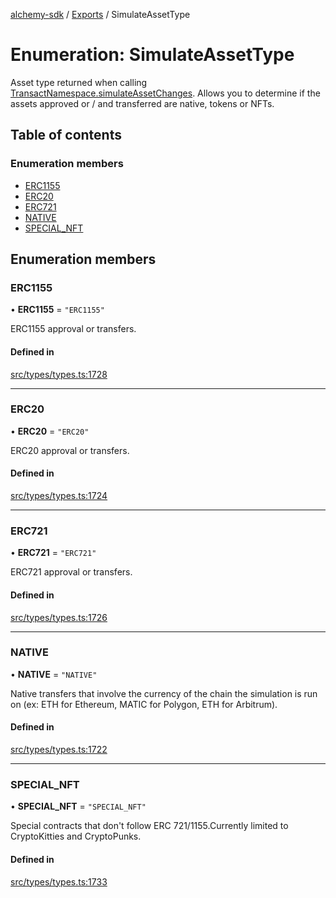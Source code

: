 [alchemy-sdk](../README.md) / [Exports](../modules.md) / SimulateAssetType

# Enumeration: SimulateAssetType

Asset type returned when calling [TransactNamespace.simulateAssetChanges](../classes/TransactNamespace.md#simulateassetchanges).
Allows you to determine if the assets approved or / and transferred are
native, tokens or NFTs.

## Table of contents

### Enumeration members

- [ERC1155](SimulateAssetType.md#erc1155)
- [ERC20](SimulateAssetType.md#erc20)
- [ERC721](SimulateAssetType.md#erc721)
- [NATIVE](SimulateAssetType.md#native)
- [SPECIAL\_NFT](SimulateAssetType.md#special_nft)

## Enumeration members

### ERC1155

• **ERC1155** = `"ERC1155"`

ERC1155 approval or transfers.

#### Defined in

[src/types/types.ts:1728](https://github.com/alchemyplatform/alchemy-sdk-js/blob/dc20ee4/src/types/types.ts#L1728)

___

### ERC20

• **ERC20** = `"ERC20"`

ERC20 approval or transfers.

#### Defined in

[src/types/types.ts:1724](https://github.com/alchemyplatform/alchemy-sdk-js/blob/dc20ee4/src/types/types.ts#L1724)

___

### ERC721

• **ERC721** = `"ERC721"`

ERC721 approval or transfers.

#### Defined in

[src/types/types.ts:1726](https://github.com/alchemyplatform/alchemy-sdk-js/blob/dc20ee4/src/types/types.ts#L1726)

___

### NATIVE

• **NATIVE** = `"NATIVE"`

Native transfers that involve the currency of the chain the simulation is
run on (ex: ETH for Ethereum, MATIC for Polygon, ETH for Arbitrum).

#### Defined in

[src/types/types.ts:1722](https://github.com/alchemyplatform/alchemy-sdk-js/blob/dc20ee4/src/types/types.ts#L1722)

___

### SPECIAL\_NFT

• **SPECIAL\_NFT** = `"SPECIAL_NFT"`

Special contracts that don't follow ERC 721/1155.Currently limited to
CryptoKitties and CryptoPunks.

#### Defined in

[src/types/types.ts:1733](https://github.com/alchemyplatform/alchemy-sdk-js/blob/dc20ee4/src/types/types.ts#L1733)
